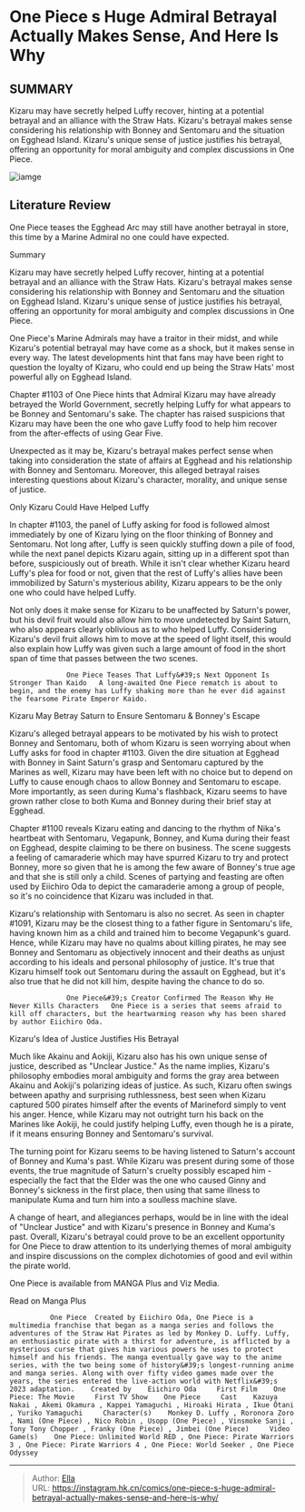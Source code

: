 # One Piece s Huge Admiral Betrayal Actually Makes Sense, And Here Is Why


## SUMMARY 



  Kizaru may have secretly helped Luffy recover, hinting at a potential betrayal and an alliance with the Straw Hats.   Kizaru&#39;s betrayal makes sense considering his relationship with Bonney and Sentomaru and the situation on Egghead Island.   Kizaru&#39;s unique sense of justice justifies his betrayal, offering an opportunity for moral ambiguity and complex discussions in One Piece.  

![iamge](https://static1.srcdn.com/wordpress/wp-content/uploads/2024/01/kizaru-from-one-piece-looking-thoughtful-with-a-still-from-the-opening-featuring-kizaru-using-his-devil-fruit-in-the-background.jpg)

## Literature Review

One Piece teases the Egghead Arc may still have another betrayal in store, this time by a Marine Admiral no one could have expected.





Summary

  Kizaru may have secretly helped Luffy recover, hinting at a potential betrayal and an alliance with the Straw Hats.   Kizaru&#39;s betrayal makes sense considering his relationship with Bonney and Sentomaru and the situation on Egghead Island.   Kizaru&#39;s unique sense of justice justifies his betrayal, offering an opportunity for moral ambiguity and complex discussions in One Piece.  







One Piece&#39;s Marine Admirals may have a traitor in their midst, and while Kizaru&#39;s potential betrayal may have come as a shock, but it makes sense in every way. The latest developments hint that fans may have been right to question the loyalty of Kizaru, who could end up being the Straw Hats&#39; most powerful ally on Egghead Island.

Chapter #1103 of One Piece hints that Admiral Kizaru may have already betrayed the World Government, secretly helping Luffy for what appears to be Bonney and Sentomaru&#39;s sake. The chapter has raised suspicions that Kizaru may have been the one who gave Luffy food to help him recover from the after-effects of using Gear Five.

          

Unexpected as it may be, Kizaru&#39;s betrayal makes perfect sense when taking into consideration the state of affairs at Egghead and his relationship with Bonney and Sentomaru. Moreover, this alleged betrayal raises interesting questions about Kizaru&#39;s character, morality, and unique sense of justice.





 Only Kizaru Could Have Helped Luffy 
          

In chapter #1103, the panel of Luffy asking for food is followed almost immediately by one of Kizaru lying on the floor thinking of Bonney and Sentomaru. Not long after, Luffy is seen quickly stuffing down a pile of food, while the next panel depicts Kizaru again, sitting up in a different spot than before, suspiciously out of breath. While it isn&#39;t clear whether Kizaru heard Luffy&#39;s plea for food or not, given that the rest of Luffy&#39;s allies have been immobilized by Saturn&#39;s mysterious ability, Kizaru appears to be the only one who could have helped Luffy.

Not only does it make sense for Kizaru to be unaffected by Saturn&#39;s power, but his devil fruit would also allow him to move undetected by Saint Saturn, who also appears clearly oblivious as to who helped Luffy. Considering Kizaru&#39;s devil fruit allows him to move at the speed of light itself, this would also explain how Luffy was given such a large amount of food in the short span of time that passes between the two scenes.




                  One Piece Teases That Luffy&#39;s Next Opponent Is Stronger Than Kaido   A long-awaited One Piece rematch is about to begin, and the enemy has Luffy shaking more than he ever did against the fearsome Pirate Emperor Kaido.   



 Kizaru May Betray Saturn to Ensure Sentomaru &amp; Bonney&#39;s Escape 
          

Kizaru&#39;s alleged betrayal appears to be motivated by his wish to protect Bonney and Sentomaru, both of whom Kizaru is seen worrying about when Luffy asks for food in chapter #1103. Given the dire situation at Egghead with Bonney in Saint Saturn&#39;s grasp and Sentomaru captured by the Marines as well, Kizaru may have been left with no choice but to depend on Luffy to cause enough chaos to allow Bonney and Sentomaru to escape. More importantly, as seen during Kuma&#39;s flashback, Kizaru seems to have grown rather close to both Kuma and Bonney during their brief stay at Egghead.




Chapter #1100 reveals Kizaru eating and dancing to the rhythm of Nika&#39;s heartbeat with Sentomaru, Vegapunk, Bonney, and Kuma during their feast on Egghead, despite claiming to be there on business. The scene suggests a feeling of camaraderie which may have spurred Kizaru to try and protect Bonney, more so given that he is among the few aware of Bonney&#39;s true age and that she is still only a child. Scenes of partying and feasting are often used by Eiichiro Oda to depict the camaraderie among a group of people, so it&#39;s no coincidence that Kizaru was included in that.

          

Kizaru&#39;s relationship with Sentomaru is also no secret. As seen in chapter #1091, Kizaru may be the closest thing to a father figure in Sentomaru&#39;s life, having known him as a child and trained him to become Vegapunk&#39;s guard. Hence, while Kizaru may have no qualms about killing pirates, he may see Bonney and Sentomaru as objectively innocent and their deaths as unjust according to his ideals and personal philosophy of justice. It&#39;s true that Kizaru himself took out Sentomaru during the assault on Egghead, but it&#39;s also true that he did not kill him, despite having the chance to do so.




                  One Piece&#39;s Creator Confirmed The Reason Why He Never Kills Characters   One Piece is a series that seems afraid to kill off characters, but the heartwarming reason why has been shared by author Eiichiro Oda.   



 Kizaru&#39;s Idea of Justice Justifies His Betrayal 
          

Much like Akainu and Aokiji, Kizaru also has his own unique sense of justice, described as &#34;Unclear Justice.&#34; As the name implies, Kizaru&#39;s philosophy embodies moral ambiguity and forms the gray area between Akainu and Aokiji&#39;s polarizing ideas of justice. As such, Kizaru often swings between apathy and surprising ruthlessness, best seen when Kizaru captured 500 pirates himself after the events of Marineford simply to vent his anger. Hence, while Kizaru may not outright turn his back on the Marines like Aokiji, he could justify helping Luffy, even though he is a pirate, if it means ensuring Bonney and Sentomaru&#39;s survival.




          

The turning point for Kizaru seems to be having listened to Saturn&#39;s account of Bonney and Kuma&#39;s past. While Kizaru was present during some of those events, the true magnitude of Saturn&#39;s cruelty possibly escaped him - especially the fact that the Elder was the one who caused Ginny and Bonney&#39;s sickness in the first place, then using that same illness to manipulate Kuma and turn him into a soulless machine slave.

A change of heart, and allegiances perhaps, would be in line with the ideal of &#34;Unclear Justice&#34; and with Kizaru&#39;s presence in Bonney and Kuma&#39;s past. Overall, Kizaru&#39;s betrayal could prove to be an excellent opportunity for One Piece to draw attention to its underlying themes of moral ambiguity and inspire discussions on the complex dichotomies of good and evil within the pirate world. 




One Piece is available from MANGA Plus and Viz Media.

Read on Manga Plus

              One Piece  Created by Eiichiro Oda, One Piece is a multimedia franchise that began as a manga series and follows the adventures of the Straw Hat Pirates as led by Monkey D. Luffy. Luffy, an enthusiastic pirate with a thirst for adventure, is afflicted by a mysterious curse that gives him various powers he uses to protect himself and his friends. The manga eventually gave way to the anime series, with the two being some of history&#39;s longest-running anime and manga series. Along with over fifty video games made over the years, the series entered the live-action world with Netflix&#39;s 2023 adaptation.    Created by    Eiichiro Oda     First Film    One Piece: The Movie     First TV Show    One Piece     Cast    Kazuya Nakai , Akemi Okamura , Kappei Yamaguchi , Hiroaki Hirata , Ikue Ôtani , Yuriko Yamaguchi     Character(s)    Monkey D. Luffy , Roronora Zoro , Nami (One Piece) , Nico Robin , Usopp (One Piece) , Vinsmoke Sanji , Tony Tony Chopper , Franky (One Piece) , Jimbei (One Piece)     Video Game(s)    One Piece: Unlimited World RED , One Piece: Pirate Warriors 3 , One Piece: Pirate Warriors 4 , One Piece: World Seeker , One Piece Odyssey      


---

> Author: [Ella](https://instagram.hk.cn/)  
> URL: https://instagram.hk.cn/comics/one-piece-s-huge-admiral-betrayal-actually-makes-sense-and-here-is-why/  

